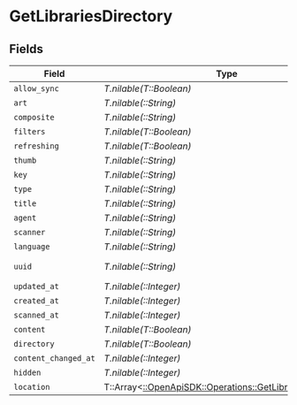 # GetLibrariesDirectory


## Fields

| Field                                                                                                       | Type                                                                                                        | Required                                                                                                    | Description                                                                                                 | Example                                                                                                     |
| ----------------------------------------------------------------------------------------------------------- | ----------------------------------------------------------------------------------------------------------- | ----------------------------------------------------------------------------------------------------------- | ----------------------------------------------------------------------------------------------------------- | ----------------------------------------------------------------------------------------------------------- |
| `allow_sync`                                                                                                | *T.nilable(T::Boolean)*                                                                                     | :heavy_minus_sign:                                                                                          | N/A                                                                                                         | true                                                                                                        |
| `art`                                                                                                       | *T.nilable(::String)*                                                                                       | :heavy_minus_sign:                                                                                          | N/A                                                                                                         | /:/resources/movie-fanart.jpg                                                                               |
| `composite`                                                                                                 | *T.nilable(::String)*                                                                                       | :heavy_minus_sign:                                                                                          | N/A                                                                                                         | /library/sections/1/composite/1705615584                                                                    |
| `filters`                                                                                                   | *T.nilable(T::Boolean)*                                                                                     | :heavy_minus_sign:                                                                                          | N/A                                                                                                         | true                                                                                                        |
| `refreshing`                                                                                                | *T.nilable(T::Boolean)*                                                                                     | :heavy_minus_sign:                                                                                          | N/A                                                                                                         | false                                                                                                       |
| `thumb`                                                                                                     | *T.nilable(::String)*                                                                                       | :heavy_minus_sign:                                                                                          | N/A                                                                                                         | /:/resources/movie.png                                                                                      |
| `key`                                                                                                       | *T.nilable(::String)*                                                                                       | :heavy_minus_sign:                                                                                          | N/A                                                                                                         | 1                                                                                                           |
| `type`                                                                                                      | *T.nilable(::String)*                                                                                       | :heavy_minus_sign:                                                                                          | N/A                                                                                                         | movie                                                                                                       |
| `title`                                                                                                     | *T.nilable(::String)*                                                                                       | :heavy_minus_sign:                                                                                          | N/A                                                                                                         | Movies                                                                                                      |
| `agent`                                                                                                     | *T.nilable(::String)*                                                                                       | :heavy_minus_sign:                                                                                          | N/A                                                                                                         | tv.plex.agents.movie                                                                                        |
| `scanner`                                                                                                   | *T.nilable(::String)*                                                                                       | :heavy_minus_sign:                                                                                          | N/A                                                                                                         | Plex Movie                                                                                                  |
| `language`                                                                                                  | *T.nilable(::String)*                                                                                       | :heavy_minus_sign:                                                                                          | N/A                                                                                                         | en-US                                                                                                       |
| `uuid`                                                                                                      | *T.nilable(::String)*                                                                                       | :heavy_minus_sign:                                                                                          | N/A                                                                                                         | 322a231a-b7f7-49f5-920f-14c61199cd30                                                                        |
| `updated_at`                                                                                                | *T.nilable(::Integer)*                                                                                      | :heavy_minus_sign:                                                                                          | N/A                                                                                                         | 1705615634                                                                                                  |
| `created_at`                                                                                                | *T.nilable(::Integer)*                                                                                      | :heavy_minus_sign:                                                                                          | N/A                                                                                                         | 1654131312                                                                                                  |
| `scanned_at`                                                                                                | *T.nilable(::Integer)*                                                                                      | :heavy_minus_sign:                                                                                          | N/A                                                                                                         | 1705615584                                                                                                  |
| `content`                                                                                                   | *T.nilable(T::Boolean)*                                                                                     | :heavy_minus_sign:                                                                                          | N/A                                                                                                         | true                                                                                                        |
| `directory`                                                                                                 | *T.nilable(T::Boolean)*                                                                                     | :heavy_minus_sign:                                                                                          | N/A                                                                                                         | true                                                                                                        |
| `content_changed_at`                                                                                        | *T.nilable(::Integer)*                                                                                      | :heavy_minus_sign:                                                                                          | N/A                                                                                                         | 3192854                                                                                                     |
| `hidden`                                                                                                    | *T.nilable(::Integer)*                                                                                      | :heavy_minus_sign:                                                                                          | N/A                                                                                                         | 0                                                                                                           |
| `location`                                                                                                  | T::Array<[::OpenApiSDK::Operations::GetLibrariesLocation](../../models/operations/getlibrarieslocation.md)> | :heavy_minus_sign:                                                                                          | N/A                                                                                                         | [{"id":1,"path":"/movies"}]                                                                                 |